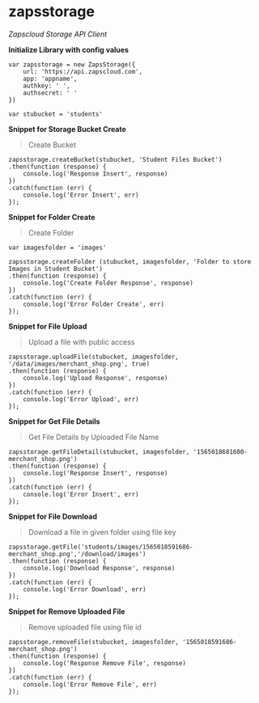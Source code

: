 # zapsstorage
_Zapscloud Storage API Client_

**Initialize Library with config values**
    
    var zapsstorage = new ZapsStorage({
        url: 'https://api.zapscloud.com',
        app: 'appname',
        authkey: ' ',
        authsecret: ' '
    })

    var stubucket = 'students'

**Snippet for Storage Bucket Create**

> Create Bucket

    zapsstorage.createBucket(stubucket, 'Student Files Bucket')
    .then(function (response) {
        console.log('Response Insert', response)
    })
    .catch(function (err) {
        console.log('Error Insert', err)
    });

**Snippet for Folder Create**

> Create Folder

    var imagesfolder = 'images'
    
    zapsstorage.createFolder (stubucket, imagesfolder, 'Folder to store Images in Student Bucket') 
    .then(function (response) {
        console.log('Create Folder Response', response)
    })
    .catch(function (err) {
        console.log('Error Folder Create', err)
    });


**Snippet for File Upload**

> Upload a file with public access

    zapsstorage.uploadFile(stubucket, imagesfolder, '/data/images/merchant_shop.png', true)
    .then(function (response) {
        console.log('Upload Response', response)
    })
    .catch(function (err) {
        console.log('Error Upload', err)
    });


**Snippet for Get File Details**

> Get File Details by Uploaded File Name

    zapsstorage.getFileDetail(stubucket, imagesfolder, '1565018681600-merchant_shop.png')
    .then(function (response) {
        console.log('Response Insert', response)
    })
    .catch(function (err) {
        console.log('Error Insert', err)
    });


**Snippet for File Download**

> Download a file in given folder using file key

    zapsstorage.getFile('students/images/1565018591686-merchant_shop.png','/download/images')
    .then(function (response) {
        console.log('Download Response', response)
    })
    .catch(function (err) {
        console.log('Error Download', err)
    });

**Snippet for Remove Uploaded File**

> Remove uploaded file using file id

    zapsstorage.removeFile(stubucket, imagesfolder, '1565018591686-merchant_shop.png')
    .then(function (response) {
        console.log('Response Remove File', response)
    })
    .catch(function (err) {
        console.log('Error Remove File', err)
    });

